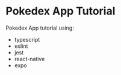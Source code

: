 # Pokedex App Tutorial

Pokedex App tutorial using:

- typescript
- eslint
- jest
- react-native
- expo
